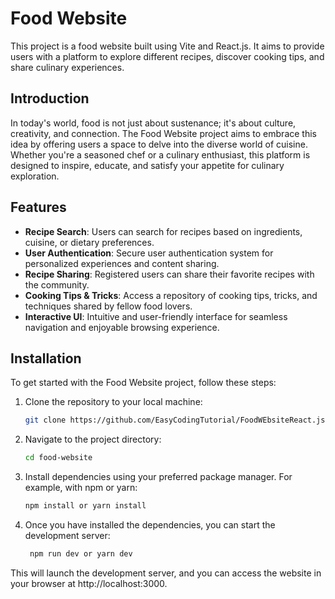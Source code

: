 # Food Website

This project is a food website built using Vite and React.js. It aims to provide users with a platform to explore different recipes, discover cooking tips, and share culinary experiences.

## Introduction

In today's world, food is not just about sustenance; it's about culture, creativity, and connection. The Food Website project aims to embrace this idea by offering users a space to delve into the diverse world of cuisine. Whether you're a seasoned chef or a culinary enthusiast, this platform is designed to inspire, educate, and satisfy your appetite for culinary exploration.

## Features

- **Recipe Search**: Users can search for recipes based on ingredients, cuisine, or dietary preferences.
- **User Authentication**: Secure user authentication system for personalized experiences and content sharing.
- **Recipe Sharing**: Registered users can share their favorite recipes with the community.
- **Cooking Tips & Tricks**: Access a repository of cooking tips, tricks, and techniques shared by fellow food lovers.
- **Interactive UI**: Intuitive and user-friendly interface for seamless navigation and enjoyable browsing experience.

## Installation

To get started with the Food Website project, follow these steps:

1. Clone the repository to your local machine:

   ```bash
   git clone https://github.com/EasyCodingTutorial/FoodWEbsiteReact.js

2. Navigate to the project directory:
   ```bash
   cd food-website

3. Install dependencies using your preferred package manager. For example, with npm or yarn:
   ```bash
   npm install or yarn install

5. Once you have installed the dependencies, you can start the development server:
   ```bash
    npm run dev or yarn dev


This will launch the development server, and you can access the website in your browser at http://localhost:3000.




